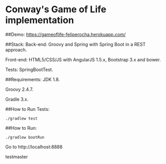 # Conway's Game of Life implementation

##Demo: 
https://gameoflife-feliperocha.herokuapp.com/

##Stack:
Back-end: Groovy and Spring with Spring Boot in a REST approach.

Front-end: HTML5/CSS/JS with AngularJS 1.5.x, Bootstrap 3.x and bower.

Tests: SpringBootTest.

##Requirements:
JDK 1.8.

Groovy 2.4.7.

Gradle 3.x.

##How to Run Tests:
```
./gradlew test
```

##How to Run:
```
./gradlew bootRun
```

Go to http://localhost:8888

testmaster
